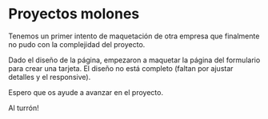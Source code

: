 # Proyectos molones

Tenemos un primer intento de maquetación de otra empresa que finalmente no pudo con la complejidad del proyecto.

Dado el diseño de la página, empezaron a maquetar la página del formulario para crear una tarjeta. El diseño no está completo (faltan por ajustar detalles y el responsive).

Espero que os ayude a avanzar en el proyecto.

Al turrón!